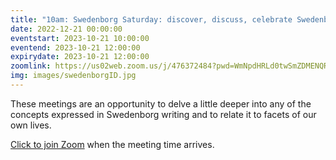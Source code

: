 ```yaml
---
title: "10am: Swedenborg Saturday: discover, discuss, celebrate Swedenborg's life and writings"
date: 2022-12-21 00:00:00
eventstart: 2023-10-21 10:00:00
eventend: 2023-10-21 12:00:00
expirydate: 2023-10-21 12:00:00
zoomlink: https://us02web.zoom.us/j/476372484?pwd=WmNpdHRLd0twSmZDMENQRit3aE8zZz09
img: images/swedenborgID.jpg
---
```


These meetings are an opportunity to delve a little deeper into any of the concepts expressed in Swedenborg writing and to relate it to facets of our own lives.

[Click to join Zoom](https://us02web.zoom.us/j/476372484?pwd=WmNpdHRLd0twSmZDMENQRit3aE8zZz09) when the meeting time arrives.